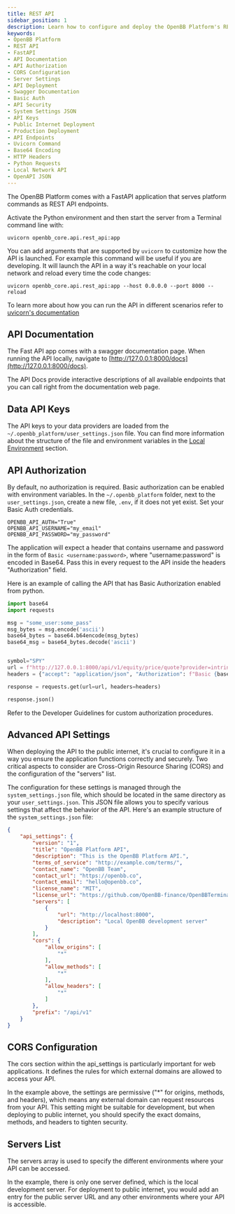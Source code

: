 ```yaml
---
title: REST API
sidebar_position: 1
description: Learn how to configure and deploy the OpenBB Platform's REST API using FastAPI, including detailed guidelines on API documentation, authorization, CORS settings, and server configurations.
keywords:
- OpenBB Platform
- REST API
- FastAPI
- API Documentation
- API Authorization
- CORS Configuration
- Server Settings
- API Deployment
- Swagger Documentation
- Basic Auth
- API Security
- System Settings JSON
- API Keys
- Public Internet Deployment
- Production Deployment
- API Endpoints
- Uvicorn Command
- Base64 Encoding
- HTTP Headers
- Python Requests
- Local Network API
- OpenAPI JSON
---
```


The OpenBB Platform comes with a FastAPI application that serves platform commands as REST API endpoints.

Activate the Python environment and then start the server from a Terminal command line with:

```console
uvicorn openbb_core.api.rest_api:app
```

You can add arguments that are supported by `uvicorn` to customize how the API is launched.
For example this command will be useful if you are developing. It will launch the API in a way it's reachable on your local network and reload every time the code changes:

```console
uvicorn openbb_core.api.rest_api:app --host 0.0.0.0 --port 8000 --reload
```

To learn more about how you can run the API in different scenarios refer to [uvicorn's documentation](https://www.uvicorn.org/#command-line-options)

## API Documentation

The Fast API app comes with a swagger documentation page. When running the API locally, navigate to [http://127.0.0.1:8000/docs](http://127.0.0.1:8000/docs).

The API Docs provide interactive descriptions of all available endpoints that you can call right from the documentation web page.

## Data API Keys

The API keys to your data providers are loaded from the `~/.openbb_platform/user_settings.json` file. You can find more information about the structure of the file and environment variables in the [Local Environment](/platform/usage#local-environment) section.

## API Authorization

By default, no authorization is required. Basic authorization can be enabled with environment variables. In the `~/.openbb_platform` folder, next to the `user_settings.json`, create a new file, `.env`, if it does not yet exist. Set your Basic Auth credentials.

```.env
OPENBB_API_AUTH="True"
OPENBB_API_USERNAME="my_email"
OPENBB_API_PASSWORD="my_password"
```

The application will expect a header that contains username and password in the form of `Basic <username:password>`, where "username:password" is encoded in Base64. Pass this in every request to the API inside the headers "Authorization" field.

Here is an example of calling the API that has Basic Authorization enabled from python.

```python
import base64
import requests

msg = "some_user:some_pass"
msg_bytes = msg.encode('ascii')
base64_bytes = base64.b64encode(msg_bytes)
base64_msg = base64_bytes.decode('ascii')


symbol="SPY"
url = f"http://127.0.0.1:8000/api/v1/equity/price/quote?provider=intrinio&symbol={symbol}&source=intrinio_mx"
headers = {"accept": "application/json", "Authorization": f"Basic {base64_msg}"}

response = requests.get(url=url, headers=headers)

response.json()
```

Refer to the Developer Guidelines for custom authorization procedures.

## Advanced API Settings

When deploying the API to the public internet, it's crucial to configure it in a way you ensure the application functions correctly and securely. Two critical aspects to consider are Cross-Origin Resource Sharing (CORS) and the configuration of the "servers" list.

The configuration for these settings is managed through the `system_settings.json` file, which should be located in the same directory as your `user_settings.json`. This JSON file allows you to specify various settings that affect the behavior of the API. Here's an example structure of the `system_settings.json` file:

```json
{
    "api_settings": {
        "version": "1",
        "title": "OpenBB Platform API",
        "description": "This is the OpenBB Platform API.",
        "terms_of_service": "http://example.com/terms/",
        "contact_name": "OpenBB Team",
        "contact_url": "https://openbb.co",
        "contact_email": "hello@openbb.co",
        "license_name": "MIT",
        "license_url": "https://github.com/OpenBB-finance/OpenBBTerminal/blob/develop/LICENSE",
        "servers": [
            {
                "url": "http://localhost:8000",
                "description": "Local OpenBB development server"
            }
        ],
        "cors": {
            "allow_origins": [
                "*"
            ],
            "allow_methods": [
                "*"
            ],
            "allow_headers": [
                "*"
            ]
        },
        "prefix": "/api/v1"
    }
}
```

## CORS Configuration

The cors section within the api_settings is particularly important for web applications. It defines the rules for which external domains are allowed to access your API.

In the example above, the settings are permissive ("\*" for origins, methods, and headers), which means any external domain can request resources from your API. This setting might be suitable for development, but when deploying to public internet, you should specify the exact domains, methods, and headers to tighten security.

## Servers List

The servers array is used to specify the different environments where your API can be accessed.

In the example, there is only one server defined, which is the local development server. For deployment to public internet, you would add an entry for the public server URL and any other environments where your API is accessible.
